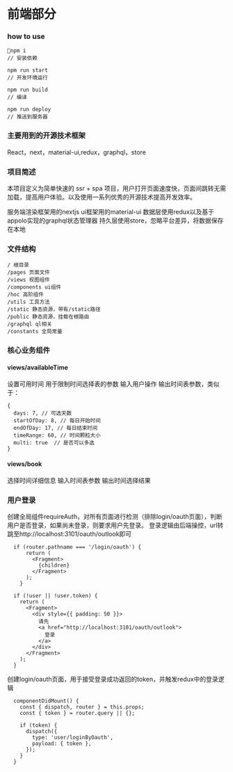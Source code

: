 # 前端部分

### how to use

```
npm i 
// 安装依赖

npm run start
// 开发环境运行

npm run build
// 编译

npm run deploy
// 推送到服务器

```

### 主要用到的开源技术框架

React，next，material-ui,redux，graphql，store

### 项目简述

本项目定义为简单快速的 ssr + spa 项目，用户打开页面速度快，页面间跳转无需加载，提高用户体验。以及使用一系列优秀的开源技术提高开发效率。

服务端渲染框架用的nextjs
ui框架用的material-ui
数据层使用redux以及基于appolo实现的graphql状态管理器
持久层使用store，忽略平台差异，将数据保存在本地

### 文件结构

```
/ 根目录
/pages 页面文件
/views 视图组件
/components ui组件
/hoc 高阶组件
/utils 工具方法
/static 静态资源，带有/static路径
/public 静态资源，挂载在根路由
/graphql ql相关
/constants 全局常量
```

### 核心业务组件

#### views/availableTime 

设置可用时间
用于限制时间选择表的参数
输入用户操作
输出时间表参数，类似于：

```
{ 
  days: 7, // 可选天数
  startOfDay: 8, // 每日开始时间
  endOfDay: 17, // 每日结束时间
  timeRange: 60, // 时间颗粒大小
  multi: true  // 是否可以多选
}
```

#### views/book 

选择时间详细信息
输入时间表参数
输出时间选择结果

### 用户登录

创建全局组件requireAuth，对所有页面进行检测（排除login/oauth页面），判断用户是否登录，如果尚未登录，则要求用户先登录。
登录逻辑由后端操控，url转跳至http://localhost:3101/oauth/outlook即可

```
  if (router.pathname === '/login/oauth') {
      return (
        <Fragment>
          {children}
        </Fragment>
      );
    }

  if (!user || !user.token) {
    return (
      <Fragment>
        <div style={{ padding: 50 }}>
          请先
          <a href="http://localhost:3101/oauth/outlook">
            登录
          </a>
        </div>
      </Fragment>
    );
  }
```

创建login/oauth页面，用于接受登录成功返回的token，并触发redux中的登录逻辑

```
  componentDidMount() {
    const { dispatch, router } = this.props;
    const { token } = router.query || {};
    
    if (token) {
      dispatch({
        type: 'user/loginByOauth',
        payload: { token },
      });
    }
  }
```




